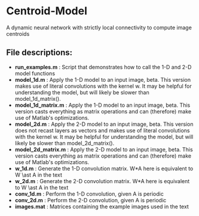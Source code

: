 # Centroid-Model
A dynamic neural network with strictly local connectivity to compute image centroids

## File descriptions:
- __run_examples.m__    : Script that demonstrates how to call the 1-D and 2-D model functions
- __model_1d.m__        : Apply the 1-D model to an input image, beta. This version makes use of literal convolutions with the kernel w. It may be helpful for understanding the model, but will likely be slower than model_1d_matrix().
- __model_1d_matrix.m__ : Apply the 1-D model to an input image, beta. This version casts everything as matrix operations and can (therefore) make use of Matlab's optimizations.
- __model_2d.m__        : Apply the 2-D model to an input image, beta. This version does not recast layers as vectors and makes use of literal convolutions with the kernel w. It may be helpful for understanding the model, but will likely be slower than model_2d_matrix().
- __model_2d_matrix.m__ : Apply the 2-D model to an input image, beta. This version casts everything as matrix operations and can (therefore) make use of Matlab's optimizations.
- __w_1d.m__            : Generate the 1-D convolution matrix. W*A here is equivalent to W \ast A in the text
- __w_2d.m__            : Generate the 2-D convolution matrix. W*A here is equivalent to W \ast A in the text
- __conv_1d.m__         : Perform the 1-D convolution, given A is periodic
- __conv_2d.m__         : Perform the 2-D convolution, given A is periodic
- __images.mat__        : Matrices containing the example images used in the text
